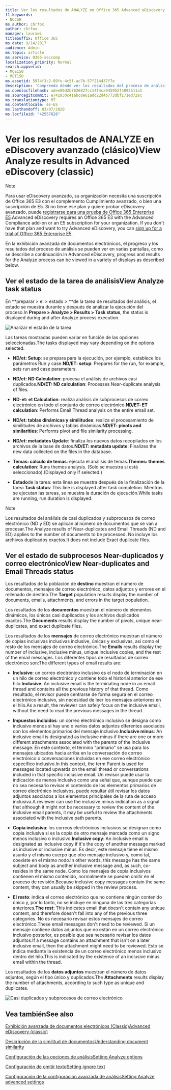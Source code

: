 ```yaml
---
title: Ver los resultados de ANALYZE en Office 365 Advanced eDiscovery
f1.keywords:
- NOCSH
ms.author: chrfox
author: chrfox
manager: laurawi
titleSuffix: Office 365
ms.date: 9/14/2017
audience: Admin
ms.topic: article
ms.service: O365-seccomp
localization_priority: Normal
search.appverid:
- MOE150
- MET150
ms.assetid: 5974f3c2-89fe-4c5f-ac7b-57f214437f7e
description: 'Comprenda dónde ver los resultados del proceso de análisis en la exhibición avanzada de documentos electrónicos de Office 365, incluidas las definiciones de las opciones de tarea mostradas.  '
ms.openlocfilehash: adee00d2b7826827cc14f4ca945952f4892511a1
ms.sourcegitcommit: e741930c41abcde61add22d4b773dbf171ed72ac
ms.translationtype: MT
ms.contentlocale: es-ES
ms.lasthandoff: 03/07/2020
ms.locfileid: "42557628"
---
```

# <a name="view-analyze-results-in-advanced-ediscovery-classic"></a><span data-ttu-id="26a6d-103">Ver los resultados de ANALYZE en eDiscovery avanzado (clásico)</span><span class="sxs-lookup"><span data-stu-id="26a6d-103">View Analyze results in Advanced eDiscovery (classic)</span></span>

> [!NOTE]
> <span data-ttu-id="26a6d-p101">Para usar eDiscovery avanzado, su organización necesita una suscripción de Office 365 E3 con el complemento Cumplimiento avanzado, o bien una suscripción de E5. Si no tiene ese plan y quiere probar eDiscovery avanzado, puede [registrarse para una prueba de Office 365 Enterprise E5](https://go.microsoft.com/fwlink/p/?LinkID=698279).</span><span class="sxs-lookup"><span data-stu-id="26a6d-p101">Advanced eDiscovery requires an Office 365 E3 with the Advanced Compliance add-on or an E5 subscription for your organization. If you don't have that plan and want to try Advanced eDiscovery, you can [sign up for a trial of Office 365 Enterprise E5](https://go.microsoft.com/fwlink/p/?LinkID=698279).</span></span> 
  
<span data-ttu-id="26a6d-106">En la exhibición avanzada de documentos electrónicos, el progreso y los resultados del proceso de análisis se pueden ver en varias pantallas, como se describe a continuación.</span><span class="sxs-lookup"><span data-stu-id="26a6d-106">In Advanced eDiscovery, progress and results for the Analyze process can be viewed in a variety of displays as described below.</span></span>
  
## <a name="view-analyze-task-status"></a><span data-ttu-id="26a6d-107">Ver el estado de la tarea de análisis</span><span class="sxs-lookup"><span data-stu-id="26a6d-107">View Analyze task status</span></span>

<span data-ttu-id="26a6d-108">En \*\*preparar \> el \> estado \> \*\*de la tarea de resultados del análisis, el estado se muestra durante y después de analizar la ejecución del proceso.</span><span class="sxs-lookup"><span data-stu-id="26a6d-108">In **Prepare \> Analyze \> Results \> Task status**, the status is displayed during and after Analyze process execution.</span></span> 
  
![Analizar el estado de la tarea](../media/d0372978-ce08-4f4e-a1fc-aa918ae44364.png)
  
<span data-ttu-id="26a6d-110">Las tareas mostradas pueden variar en función de las opciones seleccionadas.</span><span class="sxs-lookup"><span data-stu-id="26a6d-110">The tasks displayed may vary depending on the options selected.</span></span> 
  
- <span data-ttu-id="26a6d-111">**ND/et: Setup**: se prepara para la ejecución, por ejemplo, establece los parámetros Run y case.</span><span class="sxs-lookup"><span data-stu-id="26a6d-111">**ND/ET: setup**: Prepares for the run, for example, sets run and case parameters.</span></span>
    
- <span data-ttu-id="26a6d-112">**ND/et: ND Calculation**: procesa el análisis de archivos casi duplicados.</span><span class="sxs-lookup"><span data-stu-id="26a6d-112">**ND/ET: ND calculation**: Processes Near-duplicate analysis of files.</span></span>
    
- <span data-ttu-id="26a6d-113">**ND-et: et Calculation**: realiza análisis de subprocesos de correo electrónico en todo el conjunto de correo electrónico.</span><span class="sxs-lookup"><span data-stu-id="26a6d-113">**ND/ET: ET calculation**: Performs Email Thread analysis on the entire email set.</span></span>
    
- <span data-ttu-id="26a6d-114">**ND/et: tablas dinámicas y similitudes**: realiza el procesamiento de similitudes de archivos y tablas dinámicas.</span><span class="sxs-lookup"><span data-stu-id="26a6d-114">**ND/ET: pivots and similarities**: Performs pivot and file similarity processing.</span></span>
    
- <span data-ttu-id="26a6d-115">**ND/et: metadatos Update**: finaliza los nuevos datos recopilados en los archivos de la base de datos.</span><span class="sxs-lookup"><span data-stu-id="26a6d-115">**ND/ET: metadata update**: Finalizes the new data collected on the files in the database.</span></span>
    
- <span data-ttu-id="26a6d-116">**Temas: cálculo de temas**: ejecuta el análisis de temas.</span><span class="sxs-lookup"><span data-stu-id="26a6d-116">**Themes: themes calculation**: Runs themes analysis.</span></span> <span data-ttu-id="26a6d-117">(Solo se muestra si está seleccionado).</span><span class="sxs-lookup"><span data-stu-id="26a6d-117">(Displayed only if selected.)</span></span>
    
- <span data-ttu-id="26a6d-118">**Estado**de la tarea: esta línea se muestra después de la finalización de la tarea.</span><span class="sxs-lookup"><span data-stu-id="26a6d-118">**Task status**: This line is displayed after task completion.</span></span> <span data-ttu-id="26a6d-119">Mientras se ejecutan las tareas, se muestra la duración de ejecución.</span><span class="sxs-lookup"><span data-stu-id="26a6d-119">While tasks are running, run duration is displayed.</span></span>
    
> [!NOTE]
> <span data-ttu-id="26a6d-120">Los resultados del análisis de casi duplicados y subprocesos de correo electrónico (ND y ED) se aplican al número de documentos que se van a procesar.</span><span class="sxs-lookup"><span data-stu-id="26a6d-120">The Analyze results of Near-duplicates and Email Threads (ND and ED) applies to the number of documents to be processed.</span></span> <span data-ttu-id="26a6d-121">No incluye los archivos duplicados exactos.</span><span class="sxs-lookup"><span data-stu-id="26a6d-121">It does not include Exact duplicate files.</span></span> 
  
## <a name="view-near-duplicates-and-email-threads-status"></a><span data-ttu-id="26a6d-122">Ver el estado de subprocesos Near-duplicados y correo electrónico</span><span class="sxs-lookup"><span data-stu-id="26a6d-122">View Near-duplicates and Email Threads status</span></span>

<span data-ttu-id="26a6d-123">Los resultados de la población de **destino** muestran el número de documentos, mensajes de correo electrónico, datos adjuntos y errores en el rellenado de destino.</span><span class="sxs-lookup"><span data-stu-id="26a6d-123">The **Target** population results display the number of documents, emails, attachments, and errors in the target population.</span></span> 
  
<span data-ttu-id="26a6d-124">Los resultados de los **documentos** muestran el número de elementos dinámicos, los únicos casi duplicados y los archivos duplicados exactos.</span><span class="sxs-lookup"><span data-stu-id="26a6d-124">The **Documents** results display the number of pivots, unique near-duplicates, and exact duplicate files.</span></span> 
  
<span data-ttu-id="26a6d-125">Los resultados de los **mensajes** de correo electrónico muestran el número de copias inclusivas inclusivas inclusive, únicas y exclusivas, así como el resto de los mensajes de correo electrónico.</span><span class="sxs-lookup"><span data-stu-id="26a6d-125">The **Emails** results display the number of inclusive, inclusive minus, unique inclusive copies, and the rest of the email messages.</span></span> <span data-ttu-id="26a6d-126">Los diferentes tipos de resultados de correo electrónico son:</span><span class="sxs-lookup"><span data-stu-id="26a6d-126">The different types of email results are:</span></span> 
  
- <span data-ttu-id="26a6d-127">**Inclusive**: un correo electrónico inclusivo es el nodo de terminación en un hilo de correo electrónico y contiene todo el historial anterior de ese hilo.</span><span class="sxs-lookup"><span data-stu-id="26a6d-127">**Inclusive**: An inclusive email is the terminating node in an email thread and contains all the previous history of that thread.</span></span> <span data-ttu-id="26a6d-128">Como resultado, el revisor puede centrarse de forma segura en el correo electrónico inclusivo, sin necesidad de leer los mensajes anteriores en el hilo.</span><span class="sxs-lookup"><span data-stu-id="26a6d-128">As a result, the reviewer can safely focus on the inclusive email, without the need to read the previous messages in the thread.</span></span> 
    
- <span data-ttu-id="26a6d-129">**Impuestos incluidos**: un correo electrónico inclusivo se designa como inclusivo menos si hay uno o varios datos adjuntos diferentes asociados con los elementos primarios del mensaje inclusivo.</span><span class="sxs-lookup"><span data-stu-id="26a6d-129">**Inclusive minus**: An inclusive email is designated as inclusive minus if there are one or more different attachments associated with the parents of the inclusive message.</span></span> <span data-ttu-id="26a6d-130">En este contexto, el término "primario" se usa para los mensajes ubicados hacia arriba en la conversación de correo electrónico o conversaciones incluidas en ese correo electrónico específico inclusivo.</span><span class="sxs-lookup"><span data-stu-id="26a6d-130">In this context, the term Parent is used for messages located upwards on the email thread or conversations included in that specific inclusive email.</span></span> <span data-ttu-id="26a6d-131">Un revisor puede usar la indicación de menos inclusivo como una señal que, aunque puede que no sea necesario revisar el contenido de los elementos primarios de correo electrónico inclusivos, puede resultar útil revisar los datos adjuntos asociados a los elementos principales de la ruta de acceso inclusiva.</span><span class="sxs-lookup"><span data-stu-id="26a6d-131">A reviewer can use the inclusive minus indication as a signal that although it might not be necessary to review the content of the inclusive email parents, it may be useful to review the attachments associated with the inclusive path parents.</span></span> 
    
- <span data-ttu-id="26a6d-132">**Copia inclusiva**: los correos electrónicos inclusivos se designan como copia inclusiva si es la copia de otro mensaje marcada como un signo menos inclusivo o inclusivo.</span><span class="sxs-lookup"><span data-stu-id="26a6d-132">**Inclusive copy**: An inclusive email is designated as inclusive copy if it's the copy of another message marked as inclusive or inclusive minus.</span></span> <span data-ttu-id="26a6d-133">Es decir, este mensaje tiene el mismo asunto y el mismo cuerpo que otro mensaje inclusivo y, como tal, coexiste en el mismo nodo.</span><span class="sxs-lookup"><span data-stu-id="26a6d-133">In other words, this message has the same subject and body as another inclusive message and, as such, co-resides in the same node.</span></span> <span data-ttu-id="26a6d-134">Como los mensajes de copia inclusivos contienen el mismo contenido, normalmente se pueden omitir en el proceso de revisión.</span><span class="sxs-lookup"><span data-stu-id="26a6d-134">Because inclusive copy messages contain the same content, they can usually be skipped in the review process.</span></span> 
    
- <span data-ttu-id="26a6d-135">**El resto**: indica el correo electrónico que no contiene ningún contenido único y, por lo tanto, no se incluye en ninguna de las tres categorías anteriores.</span><span class="sxs-lookup"><span data-stu-id="26a6d-135">**The rest**: This indicates email that doesn't contain any unique content, and therefore doesn't fall into any of the previous three categories.</span></span> <span data-ttu-id="26a6d-136">No es necesario revisar estos mensajes de correo electrónico.</span><span class="sxs-lookup"><span data-stu-id="26a6d-136">These email messages don't need to be reviewed.</span></span> <span data-ttu-id="26a6d-137">Si un mensaje contiene datos adjuntos que no están en un correo electrónico inclusivo posterior, es posible que sea necesario revisar los datos adjuntos.</span><span class="sxs-lookup"><span data-stu-id="26a6d-137">If a message contains an attachment that isn't on a later inclusive email, then the attachment might need to be reviewed.</span></span> <span data-ttu-id="26a6d-138">Esto se indica mediante la existencia de un correo electrónico menos inclusivo dentro del hilo.</span><span class="sxs-lookup"><span data-stu-id="26a6d-138">This is indicated by the existence of an inclusive minus email within the thread.</span></span>
    
<span data-ttu-id="26a6d-139">Los resultados de los **datos adjuntos** muestran el número de datos adjuntos, según el tipo único y duplicados.</span><span class="sxs-lookup"><span data-stu-id="26a6d-139">The **Attachments** results display the number of attachments, according to such type as unique and duplicates.</span></span> 
  
![Casi duplicados y subprocesos de correo electrónico](../media/54491303-0ee3-4739-b42e-d1ee486842fd.png)
  
## <a name="see-also"></a><span data-ttu-id="26a6d-141">Vea también</span><span class="sxs-lookup"><span data-stu-id="26a6d-141">See also</span></span>

[<span data-ttu-id="26a6d-142">Exhibición avanzada de documentos electrónicos (Classic)</span><span class="sxs-lookup"><span data-stu-id="26a6d-142">Advanced eDiscovery (classic)</span></span>](office-365-advanced-ediscovery.md)
  
[<span data-ttu-id="26a6d-143">Descripción de la similitud de documentos</span><span class="sxs-lookup"><span data-stu-id="26a6d-143">Understanding document similarity</span></span>](understand-document-similarity-in-advanced-ediscovery.md)
  
[<span data-ttu-id="26a6d-144">Configuración de las opciones de análisis</span><span class="sxs-lookup"><span data-stu-id="26a6d-144">Setting Analyze options</span></span>](set-analyze-options-in-advanced-ediscovery.md)
  
[<span data-ttu-id="26a6d-145">Configuración de omitir texto</span><span class="sxs-lookup"><span data-stu-id="26a6d-145">Setting ignore text</span></span>](set-ignore-text-in-advanced-ediscovery.md)
  
[<span data-ttu-id="26a6d-146">Configuración de la configuración avanzada de análisis</span><span class="sxs-lookup"><span data-stu-id="26a6d-146">Setting Analyze advanced settings</span></span>](view-analyze-results-in-advanced-ediscovery.md)

